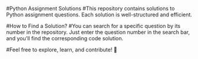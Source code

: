 #Python Assignment Solutions
#This repository contains solutions to Python assignment questions. Each solution is well-structured and efficient.

#How to Find a Solution?
#You can search for a specific question by its number in the repository. Just enter the question number in the search bar, and you'll find the corresponding code solution.

#Feel free to explore, learn, and contribute! 🚀

